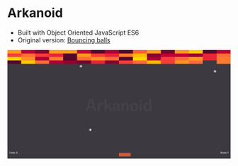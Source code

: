 # Arkanoid

- Built with Object Oriented JavaScript ES6<br>
- Original version: [Bouncing balls](https://developer.mozilla.org/en-US/docs/Learn/JavaScript/Objects/Adding_bouncing_balls_features)<br>

![Arkanoid](img.png "Arkanoid")
